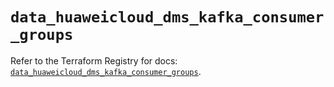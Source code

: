 # `data_huaweicloud_dms_kafka_consumer_groups`

Refer to the Terraform Registry for docs: [`data_huaweicloud_dms_kafka_consumer_groups`](https://registry.terraform.io/providers/huaweicloud/huaweicloud/1.71.1/docs/data-sources/dms_kafka_consumer_groups).
